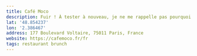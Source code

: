 ```yaml
---
title: Café Moco
description: Fuir ! À tester à nouveau, je ne me rappelle pas pourquoi 😅. À noté qu'il est recommandé par le petit fûté.
lat: '48.854237'
lon: '2.386467'
address: 177 Boulevard Voltaire, 75011 Paris, France
website: https://cafemoco.fr/fr
tags: restaurant brunch
---
```

